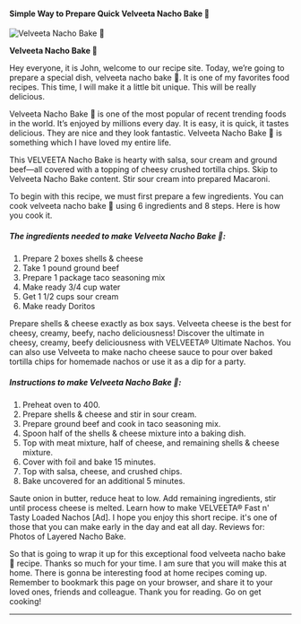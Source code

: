             

#### Simple Way to Prepare Quick Velveeta Nacho Bake 🧀

![Velveeta Nacho Bake 🧀](https://img-global.cpcdn.com/recipes/dacb76c6ce28bb0a/751x532cq70/velveeta-nacho-bake-%f0%9f%a7%80-recipe-main-photo.jpg)

**Velveeta Nacho Bake 🧀**

Hey everyone, it is John, welcome to our recipe site. Today, we’re going to prepare a special dish, velveeta nacho bake 🧀. It is one of my favorites food recipes. This time, I will make it a little bit unique. This will be really delicious.

Velveeta Nacho Bake 🧀 is one of the most popular of recent trending foods in the world. It’s enjoyed by millions every day. It is easy, it is quick, it tastes delicious. They are nice and they look fantastic. Velveeta Nacho Bake 🧀 is something which I have loved my entire life.

This VELVEETA Nacho Bake is hearty with salsa, sour cream and ground beef—all covered with a topping of cheesy crushed tortilla chips. Skip to Velveeta Nacho Bake content. Stir sour cream into prepared Macaroni.

To begin with this recipe, we must first prepare a few ingredients. You can cook velveeta nacho bake 🧀 using 6 ingredients and 8 steps. Here is how you cook it.

##### The ingredients needed to make Velveeta Nacho Bake 🧀:

1.  Prepare 2 boxes shells & cheese
2.  Take 1 pound ground beef
3.  Prepare 1 package taco seasoning mix
4.  Make ready 3/4 cup water
5.  Get 1 1/2 cups sour cream
6.  Make ready Doritos

Prepare shells & cheese exactly as box says. Velveeta cheese is the best for cheesy, creamy, beefy, nacho deliciousness! Discover the ultimate in cheesy, creamy, beefy deliciousness with VELVEETA® Ultimate Nachos. You can also use Velveeta to make nacho cheese sauce to pour over baked tortilla chips for homemade nachos or use it as a dip for a party.

##### Instructions to make Velveeta Nacho Bake 🧀:

1.  Preheat oven to 400.
2.  Prepare shells & cheese and stir in sour cream.
3.  Prepare ground beef and cook in taco seasoning mix.
4.  Spoon half of the shells & cheese mixture into a baking dish.
5.  Top with meat mixture, half of cheese, and remaining shells & cheese mixture.
6.  Cover with foil and bake 15 minutes.
7.  Top with salsa, cheese, and crushed chips.
8.  Bake uncovered for an additional 5 minutes.

Saute onion in butter, reduce heat to low. Add remaining ingredients, stir until process cheese is melted. Learn how to make VELVEETA® Fast n' Tasty Loaded Nachos \[Ad\]. I hope you enjoy this short recipe. it's one of those that you can make early in the day and eat all day. Reviews for: Photos of Layered Nacho Bake.

So that is going to wrap it up for this exceptional food velveeta nacho bake 🧀 recipe. Thanks so much for your time. I am sure that you will make this at home. There is gonna be interesting food at home recipes coming up. Remember to bookmark this page on your browser, and share it to your loved ones, friends and colleague. Thank you for reading. Go on get cooking!

* * *